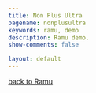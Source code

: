 ```yaml
---
title: Non Plus Ultra
pagename: nonplusultra
keywords: ramu, demo
description: Ramu demo.
show-comments: false

layout: default
---
```

[back to Ramu](../)
<script type="text/javascript" src="../ramu-0.7a.js"></script>
<script type="text/javascript" src="game.js"></script>
<script> addCanvasOnMain(); </script>
